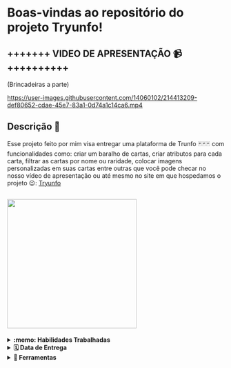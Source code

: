 # Boas-vindas ao repositório do projeto Tryunfo!

## +++++++ VIDEO DE APRESENTAÇÃO 📹 ++++++++++
(Brincadeiras a parte)

https://user-images.githubusercontent.com/14060102/214413209-def80652-cdae-45e7-83a1-0d74a1c14ca6.mp4

## Descrição 📩
Esse projeto feito por mim visa entregar uma plataforma de Trunfo 🃏🃏🃏 com funcionalidades como: criar um baralho de cartas, criar atributos para cada carta, filtrar as cartas por nome ou raridade, colocar imagens personalizadas em suas cartas entre outras que você pode checar no nosso vídeo de apresentação ou até mesmo no site em que hospedamos o projeto 😉: <a href="https://tryunfo-bruno-alvim-duarte.vercel.app/" target="_blank">Tryunfo</a>

## <img src="https://user-images.githubusercontent.com/14060102/214400739-b8de5839-e817-4ecc-88d3-f03ddd5d0cca.png" width=300px heigth=300px />


<details>
  <summary><strong>:memo: Habilidades Trabalhadas</strong></summary><br />

  Neste projeto:

  * Aprendi mais sobre componentes;
  * Aprendi mais sobre SPA(Single Page Application);
  * Aprendi mais sobre capturar eventos no React;
  * Aprendi mais sobre estados de um componente
  * Aprendi mais sobre React no geral
</details>


<details>
  <summary><strong>🗓 Data de Entrega</strong></summary><br />
  
  * Este projeto é individual;
  * Foram `3` dias de projeto;

</details>

<details>
  <summary><strong>🔧 Ferramentas</strong></summary><br />
  
  * Linter
  * React Testing Library
  * Figma	
  * React
  * CSS
  * HTML
  * JavaScript
  * LocalStorage
  
</details>



